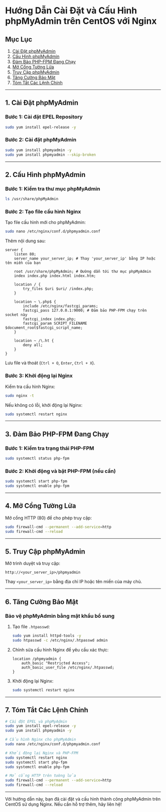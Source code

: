 
# Hướng Dẫn Cài Đặt và Cấu Hình phpMyAdmin trên CentOS với Nginx

## Mục Lục
1. [Cài Đặt phpMyAdmin](#1-cài-đặt-phpmyadmin)
2. [Cấu Hình phpMyAdmin](#2-cấu-hình-phpmyadmin)
3. [Đảm Bảo PHP-FPM Đang Chạy](#3-đảm-bảo-php-fpm-đang-chạy)
4. [Mở Cổng Tường Lửa](#4-mở-cổng-tường-lửa)
5. [Truy Cập phpMyAdmin](#5-truy-cập-phpmyadmin)
6. [Tăng Cường Bảo Mật](#6-tăng-cường-bảo-mật)
7. [Tóm Tắt Các Lệnh Chính](#7-tóm-tắt-các-lệnh-chính)

---

## 1. Cài Đặt phpMyAdmin

### Bước 1: Cài đặt EPEL Repository
```bash
sudo yum install epel-release -y
```

### Bước 2: Cài đặt phpMyAdmin
```bash
sudo yum install phpmyadmin -y
sudo yum install phpmyadmin --skip-broken

```

---

## 2. Cấu Hình phpMyAdmin

### Bước 1: Kiểm tra thư mục phpMyAdmin
```bash
ls /usr/share/phpMyAdmin
```

### Bước 2: Tạo file cấu hình Nginx
Tạo file cấu hình mới cho phpMyAdmin:
```bash
sudo nano /etc/nginx/conf.d/phpmyadmin.conf
```

Thêm nội dung sau:
```nginx
server {
    listen 80;
    server_name your_server_ip; # Thay 'your_server_ip' bằng IP hoặc tên miền của bạn

    root /usr/share/phpMyAdmin; # Đường dẫn tới thư mục phpMyAdmin
    index index.php index.html index.htm;

    location / {
        try_files $uri $uri/ /index.php;
    }

    location ~ \.php$ {
        include /etc/nginx/fastcgi_params;
        fastcgi_pass 127.0.0.1:9000; # Đảm bảo PHP-FPM chạy trên socket này
        fastcgi_index index.php;
        fastcgi_param SCRIPT_FILENAME $document_root$fastcgi_script_name;
    }

    location ~ /\.ht {
        deny all;
    }
}
```

Lưu file và thoát (`Ctrl + O`, `Enter`, `Ctrl + X`).

### Bước 3: Khởi động lại Nginx
Kiểm tra cấu hình Nginx:
```bash
sudo nginx -t
```

Nếu không có lỗi, khởi động lại Nginx:
```bash
sudo systemctl restart nginx
```

---

## 3. Đảm Bảo PHP-FPM Đang Chạy

### Bước 1: Kiểm tra trạng thái PHP-FPM
```bash
sudo systemctl status php-fpm
```

### Bước 2: Khởi động và bật PHP-FPM (nếu cần)
```bash
sudo systemctl start php-fpm
sudo systemctl enable php-fpm
```

---

## 4. Mở Cổng Tường Lửa

Mở cổng HTTP (80) để cho phép truy cập:
```bash
sudo firewall-cmd --permanent --add-service=http
sudo firewall-cmd --reload
```

---

## 5. Truy Cập phpMyAdmin

Mở trình duyệt và truy cập:
```
http://<your_server_ip>/phpmyadmin
```
Thay `<your_server_ip>` bằng địa chỉ IP hoặc tên miền của máy chủ.

---

## 6. Tăng Cường Bảo Mật

### Bảo vệ phpMyAdmin bằng mật khẩu bổ sung
1. Tạo file `.htpasswd`:
   ```bash
   sudo yum install httpd-tools -y
   sudo htpasswd -c /etc/nginx/.htpasswd admin
   ```

2. Chỉnh sửa cấu hình Nginx để yêu cầu xác thực:
   ```nginx
   location /phpmyadmin {
       auth_basic "Restricted Access";
       auth_basic_user_file /etc/nginx/.htpasswd;
   }
   ```

3. Khởi động lại Nginx:
   ```bash
   sudo systemctl restart nginx
   ```

---

## 7. Tóm Tắt Các Lệnh Chính
```bash
# Cài đặt EPEL và phpMyAdmin
sudo yum install epel-release -y
sudo yum install phpmyadmin -y

# Cấu hình Nginx cho phpMyAdmin
sudo nano /etc/nginx/conf.d/phpmyadmin.conf

# Khởi động lại Nginx và PHP-FPM
sudo systemctl restart nginx
sudo systemctl start php-fpm
sudo systemctl enable php-fpm

# Mở cổng HTTP trên tường lửa
sudo firewall-cmd --permanent --add-service=http
sudo firewall-cmd --reload
```

---

Với hướng dẫn này, bạn đã cài đặt và cấu hình thành công phpMyAdmin trên CentOS sử dụng Nginx. Nếu cần hỗ trợ thêm, hãy liên hệ!
